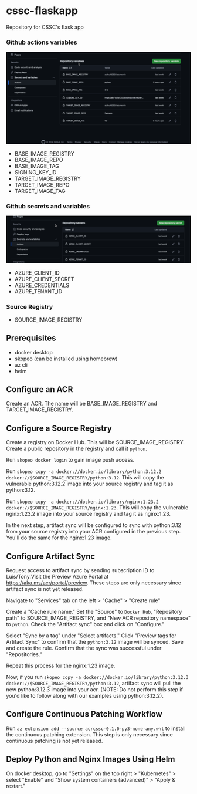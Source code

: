 # cssc-flaskapp
Repository for CSSC's flask app

### Github actions variables
![alt text](image.png)
* BASE_IMAGE_REGISTRY
* BASE_IMAGE_REPO
* BASE_IMAGE_TAG
* SIGNING_KEY_ID
* TARGET_IMAGE_REGISTRY
* TARGET_IMAGE_REPO
* TARGET_IMAGE_TAG

### Github secrets and variables
![alt text](image-2.png)
* AZURE_CLIENT_ID
* AZURE_CLIENT_SECRET
* AZURE_CREDENTIALS
* AZURE_TENANT_ID

### Source Registry
* SOURCE_IMAGE_REGISTRY

## Prerequisites
* docker desktop
* skopeo (can be installed using homebrew)
* az cli
* helm

## Configure an ACR
Create an ACR. The name will be BASE_IMAGE_REGISTRY and TARGET_IMAGE_REGISTRY.

## Configure a Source Registry
Create a registry on Docker Hub. This will be SOURCE_IMAGE_REGISTRY. Create a public repository in the registry and call it `python`.

Run `skopeo docker login` to gain image push access.

Run `skopeo copy -a docker://docker.io/library/python:3.12.2 docker://$SOURCE_IMAGE_REGISTRY/python:3.12`. This will copy the vulnerable python:3.12.2 image into your source registry and tag it as python:3.12.

Run `skopeo copy -a docker://docker.io/library/nginx:1.23.2 docker://$SOURCE_IMAGE_REGISTRY/nginx:1.23`. This will copy the vulnerable nginx:1.23.2 image into your source registry and tag it as nginx:1.23.

In the next step, artifact sync will be configured to sync with python:3.12 from your source registry into your ACR configured in the previous step. You'll do the same for the nginx:1.23 image.

## Configure Artifact Sync
Request access to artifact sync by sending subscription ID to Luis/Tony.Visit the Preview Azure Portal at https://aka.ms/acr/portal/preview. These steps are only necessary since artifact sync is not yet released.

Navigate to "Services" tab on the left > "Cache" > "Create rule"

Create a "Cache rule name." Set the "Source" to `Docker Hub`, "Repository path" to SOURCE_IMAGE_REGISTRY, and "New ACR repository namespace" to `python`. Check the "Artifact sync" box and click on "Configure."

Select "Sync by a tag" under "Select artifacts." Click "Preview tags for Artifact Sync" to confirm that the `python:3.12` image will be synced. Save and create the rule. Confirm that the sync was successful under "Repositories."

Repeat this process for the nginx:1.23 image.

Now, if you run `skopeo copy -a docker://docker.io/library/python:3.12.3 docker://$SOURCE_IMAGE_REGISTRY/python:3.12`, artifact sync will pull the new python:3.12.3 image into your acr. (NOTE: Do not perform this step if you'd like to follow along with our examples using python:3.12.2).

## Configure Continuous Patching Workflow
Run `az extension add --source acrcssc-0.1.0-py3-none-any.whl` to install the continuous patching extension. This step is only necessary since continuous patching is not yet released.

## Deploy Python and Nginx Images Using Helm
On docker desktop, go to "Settings" on the top right > "Kubernetes" > select "Enable" and "Show system containers (advanced)" > "Apply & restart."




